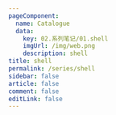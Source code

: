 ```yaml
---
pageComponent:
  name: Catalogue
  data:
    key: 02.系列笔记/01.shell
    imgUrl: /img/web.png
    description: shell
title: shell
permalink: /series/shell
sidebar: false
article: false
comment: false
editLink: false
---
```

